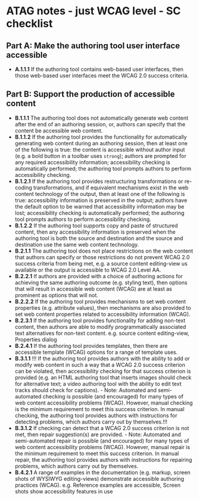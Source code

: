 # ATAG notes - just WCAG level - SC checklist

## Part A: Make the authoring tool user interface accessible

- **A.1.1.1** If the authoring tool contains web-based user interfaces, then those web-based user interfaces meet the WCAG 2.0 success criteria.

## Part B: Support the production of accessible content

- **B.1.1.1** The authoring tool does not automatically generate web content after the end of an authoring session, or, authors can specify that the content be accessible web content.
- **B.1.1.2** If the authoring tool provides the functionality for automatically generating web content during an authoring session, then at least one of the following is true: the content is accessible without author input (e.g. a bold button in a toolbar uses `strong`); authors are prompted for any required accessibility information; accessibility checking is automatically performed; the authoring tool prompts authors to perform accessibility checking.
- **B.1.2.1** If the authoring tool provides restructuring transformations or re-coding transformations, and if equivalent mechanisms exist in the web content technology of the output, then at least one of the following is true: accessibility information is preserved in the output; authors have the default option to be warned that accessibility information may be lost; accessibility checking is automatically performed; the authoring tool prompts authors to perform accessibility checking.
- **B.1.2.2** If the authoring tool supports copy and paste of structured content, then any accessibility information is preserved when the authoring tool is both the source and destination and the source and destination use the same web content technology.
- **B.2.1.1** The authoring tool does not place restrictions on the web content that authors can specify or those restrictions do not prevent WCAG 2.0 success criteria from being met, e.g. a source content editing-view us available or the output is accessible to WCAG 2.0 Level AA.
- **B.2.2.1** If authors are provided with a choice of authoring actions for achieving the same authoring outcome (e.g. styling text), then options that will result in accessible web content (WCAG) are at least as prominent as options that will not.
- **B.2.2.2** If the authoring tool provides mechanisms to set web content properties (e.g. attribute values), then mechanisms are also provided to set web content properties related to accessibility information (WCAG).
- **B.2.3.1** If the authoring tool provides functionality for adding non-text content, then authors are able to modify programmatically associated text alternatives for non-text content. e.g. source content editing-view, Properties dialog
- **B.2.4.1** If the authoring tool provides templates, then there are accessible template (WCAG) options for a range of template uses.
- **B.3.1.1** !!! If the authoring tool provides authors with the ability to add or modify web content in such a way that a WCAG 2.0 success criterion can be violated, then accessibility checking for that success criterion is provided (e.g. an HTML authoring tool that inserts images should check for alternative text; a video authoring tool with the ability to edit text tracks should check for captions). - Note: Automated and semi-automated checking is possible (and encouraged) for many types of web content accessibility problems (WCAG). However, manual checking is the minimum requirement to meet this success criterion. In manual checking, the authoring tool provides authors with instructions for detecting problems, which authors carry out by themselves.!!!
- **B.3.1.2** If checking can detect that a WCAG 2.0 success criterion is not met, then repair suggestion(s) are provided. - Note: Automated and semi-automated repair is possible (and encouraged) for many types of web content accessibility problems (WCAG). However, manual repair is the minimum requirement to meet this success criterion. In manual repair, the authoring tool provides authors with instructions for repairing problems, which authors carry out by themselves.
- **B.4.2.1** A range of examples in the documentation (e.g. markup, screen shots of WYSIWYG editing-views) demonstrate accessible authoring practices (WCAG). e.g. Reference examples are accessible, Screen shots show accessibility features in use
